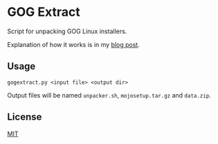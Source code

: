 # GOG Extract

Script for unpacking GOG Linux installers.

Explanation of how it works is in my [blog post].

## Usage

`gogextract.py <input file> <output dir>`

Output files will be named `unpacker.sh`, `mojosetup.tar.gz` and `data.zip`.

## License

[MIT](LICENSE)

[blog post]: https://yepoleb.github.io/blog/2016/10/09/how-the-gog-linux-installers-work/
